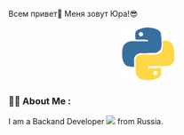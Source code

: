 Всем привет👋 Меня зовут Юра!😎

<div id="header" align="center">
  <img src="giphy.gif" width="100"/>
</div>

### :man_technologist: About Me :

I am a Backand Developer <img src="https://media.giphy.com/media/WUlplcMpOCEmTGBtBW/giphy.gif" width="30"> from Russia.
